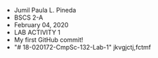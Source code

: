- Jumil Paula L. Pineda 
- BSCS 2-A
- February 04, 2020
- LAB ACTIVITY 1
- My first GitHub commit!
- "# 18-020172-CmpSc-132-Lab-1" 
jkvgjctj,fctmf
